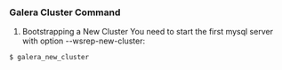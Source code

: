 ### Galera Cluster Command
1. Bootstrapping a New Cluster
You need to start the first mysql server with option --wsrep-new-cluster:
```
$ galera_new_cluster
```
